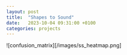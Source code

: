 ```yaml
---
layout: post
title:  "Shapes to Sound"
date:   2023-10-04 09:31:00 +0100
categories: projects
---
```


![confusion_matrix][/images/ss_heatmap.png]